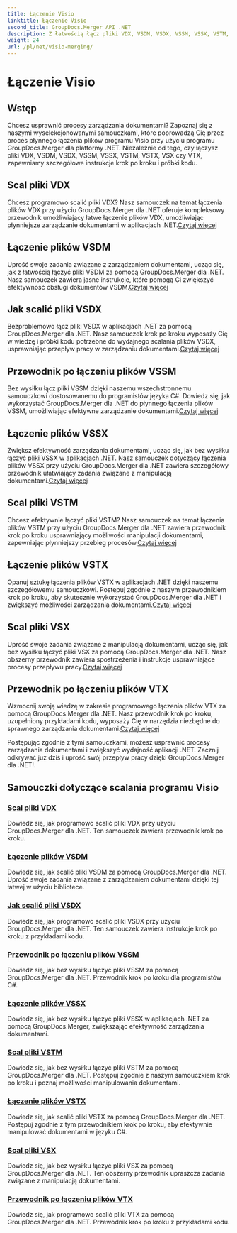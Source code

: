 ```yaml
---
title: Łączenie Visio
linktitle: Łączenie Visio
second_title: GroupDocs.Merger API .NET
description: Z łatwością łącz pliki VDX, VSDM, VSDX, VSSM, VSSX, VSTM, VSTX, VSX, VTX za pomocą GroupDocs.Merger dla .NET. Samouczki krok po kroku dotyczące płynnego łączenia dokumentów.
weight: 24
url: /pl/net/visio-merging/
---
```


# Łączenie Visio


## Wstęp

Chcesz usprawnić procesy zarządzania dokumentami? Zapoznaj się z naszymi wyselekcjonowanymi samouczkami, które poprowadzą Cię przez proces płynnego łączenia plików programu Visio przy użyciu programu GroupDocs.Merger dla platformy .NET. Niezależnie od tego, czy łączysz pliki VDX, VSDM, VSDX, VSSM, VSSX, VSTM, VSTX, VSX czy VTX, zapewniamy szczegółowe instrukcje krok po kroku i próbki kodu.

## Scal pliki VDX

 Chcesz programowo scalić pliki VDX? Nasz samouczek na temat łączenia plików VDX przy użyciu GroupDocs.Merger dla .NET oferuje kompleksowy przewodnik umożliwiający łatwe łączenie plików VDX, umożliwiając płynniejsze zarządzanie dokumentami w aplikacjach .NET.[Czytaj więcej](./merge-vdx-files/)

## Łączenie plików VSDM

Uprość swoje zadania związane z zarządzaniem dokumentami, ucząc się, jak z łatwością łączyć pliki VSDM za pomocą GroupDocs.Merger dla .NET. Nasz samouczek zawiera jasne instrukcje, które pomogą Ci zwiększyć efektywność obsługi dokumentów VSDM.[Czytaj więcej](./merging-vsdm-files/)

## Jak scalić pliki VSDX

 Bezproblemowo łącz pliki VSDX w aplikacjach .NET za pomocą GroupDocs.Merger dla .NET. Nasz samouczek krok po kroku wyposaży Cię w wiedzę i próbki kodu potrzebne do wydajnego scalania plików VSDX, usprawniając przepływ pracy w zarządzaniu dokumentami.[Czytaj więcej](./how-to-merge-vsdx-files/)

## Przewodnik po łączeniu plików VSSM

 Bez wysiłku łącz pliki VSSM dzięki naszemu wszechstronnemu samouczkowi dostosowanemu do programistów języka C#. Dowiedz się, jak wykorzystać GroupDocs.Merger dla .NET do płynnego łączenia plików VSSM, umożliwiając efektywne zarządzanie dokumentami.[Czytaj więcej](./guide-merging-vssm-files/)

## Łączenie plików VSSX

Zwiększ efektywność zarządzania dokumentami, ucząc się, jak bez wysiłku łączyć pliki VSSX w aplikacjach .NET. Nasz samouczek dotyczący łączenia plików VSSX przy użyciu GroupDocs.Merger dla .NET zawiera szczegółowy przewodnik ułatwiający zadania związane z manipulacją dokumentami.[Czytaj więcej](./merging-vssx-files/)

## Scal pliki VSTM

 Chcesz efektywnie łączyć pliki VSTM? Nasz samouczek na temat łączenia plików VSTM przy użyciu GroupDocs.Merger dla .NET zawiera przewodnik krok po kroku usprawniający możliwości manipulacji dokumentami, zapewniając płynniejszy przebieg procesów.[Czytaj więcej](./merge-vstm-files/)

## Łączenie plików VSTX

 Opanuj sztukę łączenia plików VSTX w aplikacjach .NET dzięki naszemu szczegółowemu samouczkowi. Postępuj zgodnie z naszym przewodnikiem krok po kroku, aby skutecznie wykorzystać GroupDocs.Merger dla .NET i zwiększyć możliwości zarządzania dokumentami.[Czytaj więcej](./merging-vstx-files/)

## Scal pliki VSX

Uprość swoje zadania związane z manipulacją dokumentami, ucząc się, jak bez wysiłku łączyć pliki VSX za pomocą GroupDocs.Merger dla .NET. Nasz obszerny przewodnik zawiera spostrzeżenia i instrukcje usprawniające procesy przepływu pracy.[Czytaj więcej](./merge-vsx-files/)

## Przewodnik po łączeniu plików VTX

 Wzmocnij swoją wiedzę w zakresie programowego łączenia plików VTX za pomocą GroupDocs.Merger dla .NET. Nasz przewodnik krok po kroku, uzupełniony przykładami kodu, wyposaży Cię w narzędzia niezbędne do sprawnego zarządzania dokumentami.[Czytaj więcej](./guide-merging-vtx-files/)

Postępując zgodnie z tymi samouczkami, możesz usprawnić procesy zarządzania dokumentami i zwiększyć wydajność aplikacji .NET. Zacznij odkrywać już dziś i uprość swój przepływ pracy dzięki GroupDocs.Merger dla .NET!.
## Samouczki dotyczące scalania programu Visio
### [Scal pliki VDX](./merge-vdx-files/)
Dowiedz się, jak programowo scalić pliki VDX przy użyciu GroupDocs.Merger dla .NET. Ten samouczek zawiera przewodnik krok po kroku.
### [Łączenie plików VSDM](./merging-vsdm-files/)
Dowiedz się, jak scalić pliki VSDM za pomocą GroupDocs.Merger dla .NET. Uprość swoje zadania związane z zarządzaniem dokumentami dzięki tej łatwej w użyciu bibliotece.
### [Jak scalić pliki VSDX](./how-to-merge-vsdx-files/)
Dowiedz się, jak programowo scalić pliki VSDX przy użyciu GroupDocs.Merger dla .NET. Ten samouczek zawiera instrukcje krok po kroku z przykładami kodu.
### [Przewodnik po łączeniu plików VSSM](./guide-merging-vssm-files/)
Dowiedz się, jak bez wysiłku łączyć pliki VSSM za pomocą GroupDocs.Merger dla .NET. Przewodnik krok po kroku dla programistów C#.
### [Łączenie plików VSSX](./merging-vssx-files/)
Dowiedz się, jak bez wysiłku łączyć pliki VSSX w aplikacjach .NET za pomocą GroupDocs.Merger, zwiększając efektywność zarządzania dokumentami.
### [Scal pliki VSTM](./merge-vstm-files/)
Dowiedz się, jak bez wysiłku łączyć pliki VSTM za pomocą GroupDocs.Merger dla .NET. Postępuj zgodnie z naszym samouczkiem krok po kroku i poznaj możliwości manipulowania dokumentami.
### [Łączenie plików VSTX](./merging-vstx-files/)
Dowiedz się, jak scalić pliki VSTX za pomocą GroupDocs.Merger dla .NET. Postępuj zgodnie z tym przewodnikiem krok po kroku, aby efektywnie manipulować dokumentami w języku C#.
### [Scal pliki VSX](./merge-vsx-files/)
Dowiedz się, jak bez wysiłku łączyć pliki VSX za pomocą GroupDocs.Merger dla .NET. Ten obszerny przewodnik upraszcza zadania związane z manipulacją dokumentami.
### [Przewodnik po łączeniu plików VTX](./guide-merging-vtx-files/)
Dowiedz się, jak programowo scalić pliki VTX za pomocą GroupDocs.Merger dla .NET. Przewodnik krok po kroku z przykładami kodu.